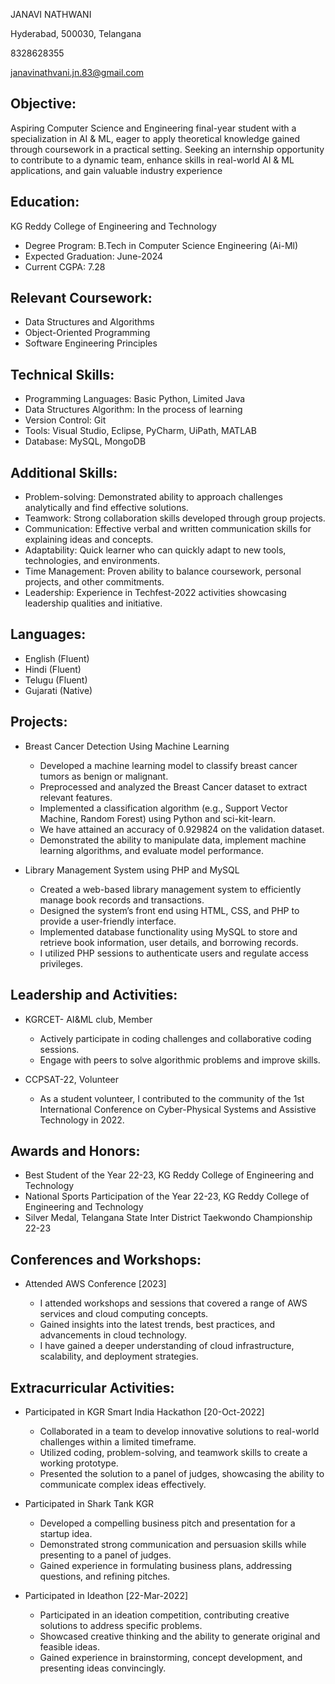 
JANAVI NATHWANI

Hyderabad, 500030, Telangana

8328628355

janavinathvani.jn.83@gmail.com

Objective:
---------
Aspiring Computer Science and Engineering final-year student with a specialization in AI & ML, eager to apply theoretical knowledge gained through coursework in a practical setting. Seeking an internship opportunity to contribute to a dynamic team, enhance skills in real-world AI & ML applications, and gain valuable industry experience

Education:
----------
KG Reddy College of Engineering and Technology
- Degree Program: B.Tech in Computer Science Engineering (Ai-Ml)
- Expected Graduation: June-2024
- Current CGPA: 7.28

Relevant Coursework:
--------------------
- Data Structures and Algorithms
- Object-Oriented Programming
- Software Engineering Principles

Technical Skills:
-----------------
- Programming Languages: Basic Python, Limited Java
- Data Structures Algorithm: In the process of learning
- Version Control: Git
- Tools: Visual Studio, Eclipse, PyCharm, UiPath, MATLAB
- Database: MySQL, MongoDB

Additional Skills:
------------------
- Problem-solving: Demonstrated ability to approach challenges analytically and find effective solutions.
- Teamwork: Strong collaboration skills developed through group projects. 
- Communication: Effective verbal and written communication skills for explaining ideas and concepts.
- Adaptability: Quick learner who can quickly adapt to new tools, technologies, and environments.
- Time Management: Proven ability to balance coursework, personal projects, and other commitments.
- Leadership: Experience in Techfest-2022 activities showcasing leadership qualities and initiative.

Languages:
-----------
- English (Fluent)
- Hindi (Fluent)
- Telugu (Fluent)
- Gujarati (Native)

Projects:
---------
- Breast Cancer Detection Using Machine Learning

  -   Developed a machine learning model to classify breast cancer tumors as benign or malignant.
  -   Preprocessed and analyzed the Breast Cancer dataset to extract relevant features.
  -   Implemented a classification algorithm (e.g., Support Vector Machine, Random Forest) using Python and sci-kit-learn.
  -   We have attained an accuracy of 0.929824 on the validation dataset.
  -   Demonstrated the ability to manipulate data, implement machine learning algorithms, and evaluate model performance.

- Library Management System using PHP and MySQL

  -   Created a web-based library management system to efficiently manage book records and transactions.
  -   Designed the system’s front end using HTML, CSS, and PHP to provide a user-friendly interface.
  -   Implemented database functionality using MySQL to store and retrieve book information, user details, and borrowing records.
  -   I utilized PHP sessions to authenticate users and regulate access privileges.


Leadership and Activities:
--------------------------
-   KGRCET- AI&ML club, Member

	-   Actively participate in coding challenges and collaborative coding sessions.
	-   Engage with peers to solve algorithmic problems and improve skills.

-   CCPSAT-22, Volunteer

	-   As a student volunteer, I contributed to the community of the 1st International Conference on Cyber-Physical Systems and Assistive Technology in 2022.

Awards and Honors:
-------------------

- Best Student of the Year 22-23, KG Reddy College of Engineering and Technology
- National Sports Participation of the Year 22-23, KG Reddy College of Engineering and Technology
- Silver Medal, Telangana State Inter District Taekwondo Championship 22-23

Conferences and Workshops:
--------------------------
-   Attended AWS Conference [2023]

	-   I attended workshops and sessions that covered a range of AWS services and cloud computing concepts.
	-   Gained insights into the latest trends, best practices, and advancements in cloud technology.
	-   I have gained a deeper understanding of cloud infrastructure, scalability, and deployment strategies.
   
Extracurricular Activities:
---------------------------
- Participated in KGR Smart India Hackathon [20-Oct-2022]
   - Collaborated in a team to develop innovative solutions to real-world challenges within a limited timeframe.
   - Utilized coding, problem-solving, and teamwork skills to create a working prototype.
   - Presented the solution to a panel of judges, showcasing the ability to communicate complex ideas effectively.
   
- Participated in Shark Tank KGR 
   - Developed a compelling business pitch and presentation for a startup idea.
   - Demonstrated strong communication and persuasion skills while presenting to a panel of judges.
   - Gained experience in formulating business plans, addressing questions, and refining pitches.

- Participated in Ideathon [22-Mar-2022]
   - Participated in an ideation competition, contributing creative solutions to address specific problems.
   - Showcased creative thinking and the ability to generate original and feasible ideas.
   - Gained experience in brainstorming, concept development, and presenting ideas convincingly.


